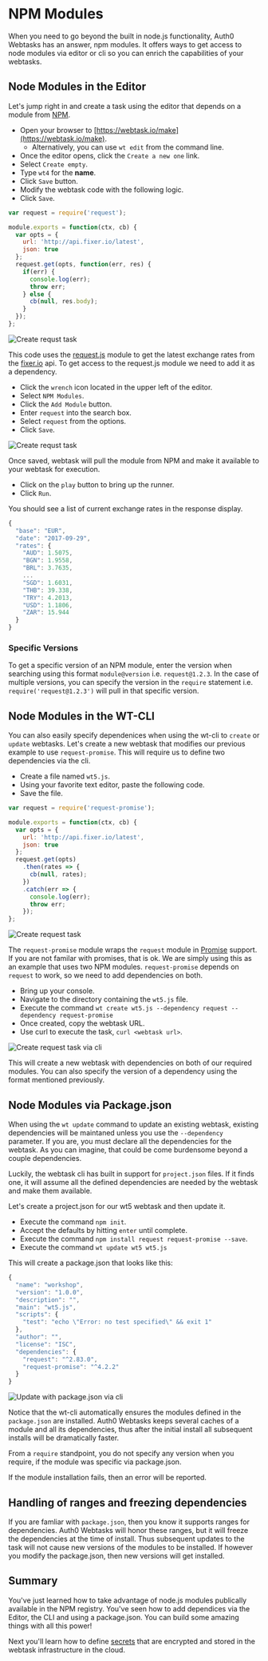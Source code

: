 # NPM Modules

When you need to go beyond the built in node.js functionality, Auth0 Webtasks has an answer, npm modules. It offers ways to get access to node modules via editor or cli so you can enrich the capabilities of your webtasks.

## Node Modules in the Editor

Let's jump right in and create a task using the editor that depends on a module from [NPM](https://www.npmjs.com/).

- Open your browser to [https://webtask.io/make](https://webtask.io/make).
  - Alternatively, you can use `wt edit` from the command line.
- Once the editor opens, click the `Create a new one` link.
- Select `Create empty`. 
- Type `wt4` for the **name**. 
- Click `Save` button.
- Modify the webtask code with the following logic. 
- Click `Save`.

```javascript
var request = require('request');

module.exports = function(ctx, cb) {
  var opts = {
    url: 'http://api.fixer.io/latest',
    json: true
  };
  request.get(opts, function(err, res) {
    if(err) {
      console.log(err);
      throw err;
    } else {
      cb(null, res.body);      
    }
  });
};
```

![Create requst task](../images/wt-editor-create-new-request.gif)

This code uses the [request.js](https://github.com/request/request) module to get the latest exchange rates from the [fixer.io](http://fixer.io/) api. To get access to the request.js module we need to add it as a dependency.

- Click the `wrench` icon located in the upper left of the editor.
- Select `NPM Modules`.
- Click the `Add Module` button.
- Enter `request` into the search box.
- Select `request` from the options.
- Click `Save`.

![Create requst task](../images/wt-editor-add-module.gif)

Once saved, webtask will pull the module from NPM and make it available to your webtask for execution.

- Click on the `play` button to bring up the runner.
- Click `Run`.

You should see a list of current exchange rates in the response display.

```javascript
{
  "base": "EUR",
  "date": "2017-09-29",
  "rates": {
    "AUD": 1.5075,
    "BGN": 1.9558,
    "BRL": 3.7635,
    ...
    "SGD": 1.6031,
    "THB": 39.338,
    "TRY": 4.2013,
    "USD": 1.1806,
    "ZAR": 15.944
  }
}
```

### Specific Versions

To get a specific version of an NPM module, enter the version when searching using this format `module@version` i.e. `request@1.2.3`. In the case of multiple versions, you can specify the version in the `require` statement i.e. `require('request@1.2.3')` will pull in that specific version.


## Node Modules in the WT-CLI

You can also easily specify dependenices when using the wt-cli to `create` or `update` webtasks. Let's create a new webtask that modifies our previous example to use `request-promise`. This will require us to define two dependencies via the cli.

- Create a file named `wt5.js`.
- Using your favorite text editor, paste the following code.
- Save the file.

```javascript
var request = require('request-promise');

module.exports = function(ctx, cb) {
  var opts = {
    url: 'http://api.fixer.io/latest',
    json: true
  };
  request.get(opts)
    .then(rates => {
      cb(null, rates);    
    })
    .catch(err => {
      console.log(err);
      throw err;
    });
};

```

![Create request task](../images/console-create2.gif)

The `request-promise` module wraps the `request` module in [Promise](http://bluebirdjs.com/docs/why-promises.html) support. If you are not familar with promises, that is ok. We are simply using this as an example that uses two NPM modules. `request-promise` depends on `request` to work, so we need to add dependencies on both.

- Bring up your console.
- Navigate to the directory containing the `wt5.js` file.
- Execute the command `wt create wt5.js --dependency request --dependency request-promise`
- Once created, copy the webtask URL.
- Use curl to execute the task, `curl <webtask url>`.
 
![Create request task via cli](../images/wt-cli-create2.gif)


This will create a new webtask with dependencies on both of our required modules. You can also specify the version of a dependency using the format mentioned previously.

## Node Modules via Package.json

When using the `wt update` command to update an existing webtask, existing dependencies will be maintaned unless you use the `--dependency` parameter. If you are, you must declare all the dependencies for the webtask. As you can imagine, that could be come burdensome beyond a couple dependencies.

Luckily, the webtask cli has built in support for `project.json` files. If it finds one, it will assume all the defined dependencies are needed by the webtask and make them available.

Let's create a project.json for our wt5 webtask and then update it.

- Execute the command `npm init`.
- Accept the defaults by hitting `enter` until complete.
- Execute the command `npm install request request-promise --save`.
- Execute the command `wt update wt5 wt5.js`

This will create a package.json that looks like this:

```javascript
{
  "name": "workshop",
  "version": "1.0.0",
  "description": "",
  "main": "wt5.js",
  "scripts": {
    "test": "echo \"Error: no test specified\" && exit 1"
  },
  "author": "",
  "license": "ISC",
  "dependencies": {
    "request": "^2.83.0",
    "request-promise": "^4.2.2"
  }
}
```

![Update with package.json via cli](../images/wt-cli-update-package-json.gif)


Notice that the wt-cli automatically ensures the modules defined in the `package.json` are installed. Auth0 Webtasks keeps several caches of a module and all its dependencies, thus after the initial install all subsequent installs will be dramatically faster.

From a `require` standpoint, you do not specify any version when you require, if the module was specific via package.json.

If the module installation fails, then an error will be reported.

## Handling of ranges and freezing dependencies

If you are famliar with `package.json`, then you know it supports ranges for dependencies. Auth0 Webtasks will honor these ranges, but it will freeze the dependencies at the time of install. Thus subsequent updates to the task will not cause new versions of the modules to be installed. If however you modify the package.json, then new versions will get installed.


## Summary

You've just learned how to take advantage of node.js modules publically available in the NPM registry. You've seen how to add dependices via the Editor, the CLI and using a package.json. You can build some amazing things with all this power!

Next you'll learn how to define [secrets](secrets.md) that are encrypted and stored in the webtask infrastructure in the cloud.

